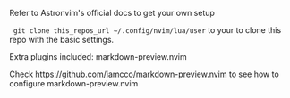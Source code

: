 Refer to Astronvim's official docs to get your own setup

` git clone this_repos_url ~/.config/nvim/lua/user` to your to clone this repo with the basic settings.

Extra plugins included: markdown-preview.nvim

Check https://github.com/iamcco/markdown-preview.nvim to see how to configure markdown-preview.nvim

